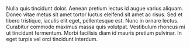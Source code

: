 Nulla quis tincidunt dolor. Aenean pretium lectus id 
augue varius aliquam. Donec vitae metus sit amet tortor 
luctus eleifend sit amet ac risus. Sed et libero 
tristique, iaculis elit eget, pellentesque est. Nunc in 
ornare lectus. Curabitur commodo maximus massa quis 
volutpat. Vestibulum rhoncus mi ut tincidunt fermentum. 
Morbi facilisis diam id mauris pretium pulvinar. In 
eget turpis vel orci tincidunt interdum.
